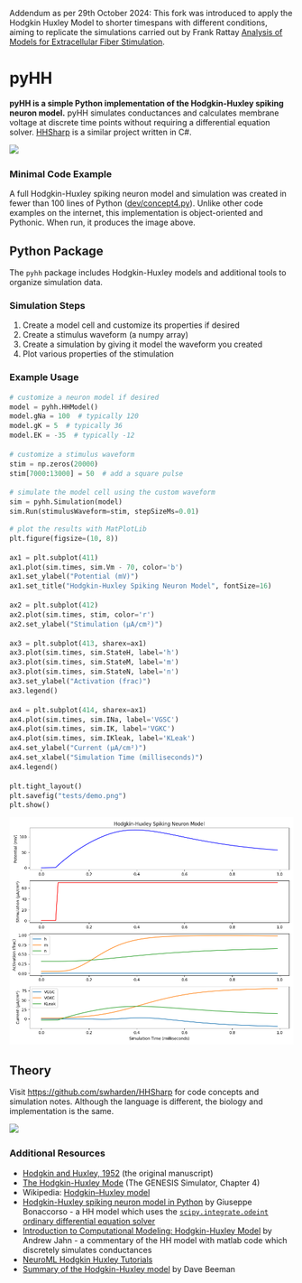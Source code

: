 Addendum as per 29th October 2024: This fork was introduced to apply the Hodgkin Huxley Model to shorter timespans with different conditions, aiming to replicate the simulations carried out by Frank Rattay [Analysis of Models for Extracellular Fiber Stimulation](https://ieeexplore.ieee.org/document/32099).

# pyHH
**pyHH is a simple Python implementation of the Hodgkin-Huxley spiking neuron model.** pyHH simulates conductances and calculates membrane voltage at discrete time points without requiring a differential equation solver. [HHSharp](https://github.com/swharden/HHSharp) is a similar project written in C#.

![](dev/concept4.png)

### Minimal Code Example
A full Hodgkin-Huxley spiking neuron model and simulation was created in fewer than 100 lines of Python ([dev/concept4.py](dev/concept4.py)). Unlike other code examples on the internet, this implementation is object-oriented and Pythonic. When run, it produces the image above.

## Python Package
The `pyhh` package includes Hodgkin-Huxley models and additional tools to organize simulation data. 

### Simulation Steps

1. Create a model cell and customize its properties if desired
2. Create a stimulus waveform (a numpy array)
3. Create a simulation by giving it model the waveform you created
4. Plot various properties of the stimulation

### Example Usage

```python
# customize a neuron model if desired
model = pyhh.HHModel()
model.gNa = 100  # typically 120
model.gK = 5  # typically 36
model.EK = -35  # typically -12

# customize a stimulus waveform
stim = np.zeros(20000)
stim[7000:13000] = 50  # add a square pulse

# simulate the model cell using the custom waveform
sim = pyhh.Simulation(model)
sim.Run(stimulusWaveform=stim, stepSizeMs=0.01)
```

```python
# plot the results with MatPlotLib
plt.figure(figsize=(10, 8))

ax1 = plt.subplot(411)
ax1.plot(sim.times, sim.Vm - 70, color='b')
ax1.set_ylabel("Potential (mV)")
ax1.set_title("Hodgkin-Huxley Spiking Neuron Model", fontSize=16)

ax2 = plt.subplot(412)
ax2.plot(sim.times, stim, color='r')
ax2.set_ylabel("Stimulation (µA/cm²)")

ax3 = plt.subplot(413, sharex=ax1)
ax3.plot(sim.times, sim.StateH, label='h')
ax3.plot(sim.times, sim.StateM, label='m')
ax3.plot(sim.times, sim.StateN, label='n')
ax3.set_ylabel("Activation (frac)")
ax3.legend()

ax4 = plt.subplot(414, sharex=ax1)
ax4.plot(sim.times, sim.INa, label='VGSC')
ax4.plot(sim.times, sim.IK, label='VGKC')
ax4.plot(sim.times, sim.IKleak, label='KLeak')
ax4.set_ylabel("Current (µA/cm²)")
ax4.set_xlabel("Simulation Time (milliseconds)")
ax4.legend()

plt.tight_layout()
plt.savefig("tests/demo.png")
plt.show()
```

![](tests/demo.png)

## Theory

Visit https://github.com/swharden/HHSharp for code concepts and simulation notes. Although the language is different, the biology and implementation is the same.

![](https://raw.githubusercontent.com/swharden/HHSharp/master/dev/theory.png)

### Additional Resources
* [Hodgkin and Huxley, 1952](https://www.ncbi.nlm.nih.gov/pmc/articles/PMC1392413/pdf/jphysiol01442-0106.pdf) (the original manuscript)
* [The Hodgkin-Huxley Mode](http://www.genesis-sim.org/GENESIS/iBoG/iBoGpdf/chapt4.pdf) (The GENESIS Simulator, Chapter 4)
* Wikipedia: [Hodgkin–Huxley model](https://en.wikipedia.org/wiki/Hodgkin%E2%80%93Huxley_model)
* [Hodgkin-Huxley spiking neuron model in Python](https://www.bonaccorso.eu/2017/08/19/hodgkin-huxley-spiking-neuron-model-python/) by Giuseppe Bonaccorso - a HH model which uses the [`scipy.integrate.odeint` ordinary differential equation solver](https://docs.scipy.org/doc/scipy/reference/generated/scipy.integrate.odeint.html)
* [Introduction to Computational Modeling: Hodgkin-Huxley Model](http://andysbrainblog.blogspot.com/2013/10/introduction-to-computational-modeling.html) by Andrew Jahn - a commentary of the HH model with matlab code which discretely simulates conductances
* [NeuroML Hodgkin Huxley Tutorials](https://github.com/swharden/hodgkin_huxley_tutorial)
* [Summary of the Hodgkin-Huxley model](http://ecee.colorado.edu/~ecen4831/HHsumWWW/HHsum.html) by Dave Beeman
